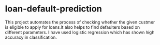 # loan-default-prediction
This project automates the process of checking whether the given custmer is eligible to apply for loans.It also helps to find defaulters based on different parameters.
I have used logistic regression which has shown high accuracy in classification.
